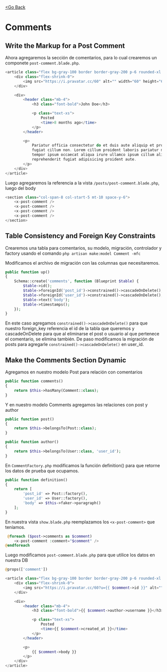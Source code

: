 [<Go Back](/README.md)

# Comments

## Write the Markup for a Post Comment

Ahora agregaremos la sección de comentarios, para lo cual crearemos un componete `post-comment.blade.php`.

```php
<article class="flex bg-gray-100 border border-gray-200 p-6 rounded-xl space-x-4">
    <div class="flex-shrink-0">
        <img src="https://i.pravatar.cc/60" alt="" width="60" height="60" class="rounded-xl">
    </div>

    <div>
        <header class="mb-4">
            <h3 class="font-bold">John Doe</h3>

            <p class="text-xs">
                Posted
                <time>8 months ago</time>
            </p>
        </header>

        <p>
            Pariatur officia consectetur do et duis aute aliquip et proident nisi eu. Do voluptate veniam fugiat culpa
            fugiat cillum non. Lorem cillum proident laboris pariatur magna sit nostrud proident cillum. Reprehenderit
            tempor ipsum occaecat aliqua irure ullamco ipsum cillum aliquip Lorem irure aliqua ut nisi. Cillum
            reprehenderit fugiat adipisicing proident aute.
        </p>
    </div>
</article>
```

Luego agregaremos la referencia a la vista `/posts/post-comment.blade.php`, luego del body

```php
<section class="col-span-8 col-start-5 mt-10 space-y-6">
    <x-post-comment />
    <x-post-comment />
    <x-post-comment />
    <x-post-comment />
</section>
```

## Table Consistency and Foreign Key Constraints

Crearemos una tabla para comentarios, su modelo, migración, controlador y factory usando el comando `php artisan make:model Comment -mfc`

Modificamos el archivo de migración con las columnas que necesitaremos.

```php
public function up()
{
    Schema::create('comments', function (Blueprint $table) {
        $table->id();
        $table->foreignId('post_id')->constrained()->cascadeOnDelete();
        $table->foreignId('user_id')->constrained()->cascadeOnDelete();
        $table->text('body');
        $table->timestamps();
    });
}
```

En este caso agregamos `constrained()->cascadeOnDelete()` para que nuestro foreign_key referencia el id de la tabla que queremos y cascadeOnDelete para que al eliminarse el post o usuario al que pertenece el comentario, se elimina también. De paso modificamos la migración de posts para agregarle `constrained()->cascadeOnDelete()` en user_id.

## Make the Comments Section Dynamic

Agregamos en nuestro modelo Post para relación con comentarios

```php
public function comments()
{
    return $this->hasMany(Comment::class);
}
```

Y en nuestro modelo Comments agregamos las relaciones con post y author

```php
public function post()
{
    return $this->belongsTo(Post::class);
}

public function author()
{
    return $this->belongsTo(User::class, 'user_id');
}
```

En `CommentFactory.php` modificamos la función definition() para que retorne los datos de prueba que ocupamos.

```php
public function definition()
{
    return [
        'post_id' => Post::factory(),
        'user_id' => User::factory(),
        'body' => $this->faker->paragraph()
    ];
}
```

En nuestra vista `show.blade.php` reemplazamos los `<x-post-comment>` que teníamos.

```php
 @foreach ($post->comments as $comment)
    <x-post-comment :comment="$comment" />
@endforeach
```

Luego modificamos `post-comment.blade.php` para que utilice los datos en nuestra DB

```php
@props(['comment'])

<article class="flex bg-gray-100 border border-gray-200 p-6 rounded-xl space-x-4">
    <div class="flex-shrink-0">
        <img src="https://i.pravatar.cc/60?u={{ $comment->id }}" alt="" width="60" height="60" class="rounded-xl">
    </div>

    <div>
        <header class="mb-4">
            <h3 class="font-bold">{{ $comment->author->username }}</h3>

            <p class="text-xs">
                Posted
                <time>{{ $comment->created_at }}</time>
            </p>
        </header>

        <p>
            {{ $comment->body }}
        </p>
    </div>
</article>
```
